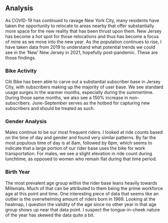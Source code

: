 

## Analysis

As COVID-19 has continued to ravage New York City, many residents have taken the opportunity to relocate to areas nearby that offer substantially more space for the new reality that has been thrust upon them. New Jersey has become a hot spot for those relocations and thus has become a focus of mine as we move into the new year. As the population continues to rise, I have taken data from 2019 to understand what potential trends we could see in the ‘New’ New Jersey in 2021, hopefully post-pandemic. These are those findings. 

### Bike Activity

Citi Bike has been able to carve out a substantial subscriber base in Jersey City, with subscribers making up the majority of user base. We see standard usage surges in the warmer months, especially during the summertime. During those same months, we also see a 150% increase in non-subscribers.  June-September serves as the hotbed for capturing new subscribers and should be treated as such.

### Gender Analysis

Males continue to be our most frequent riders. I looked at ride counts based on the time of day and gender and found very similar patterns. By far the most populous time of day is at 8am, followed by 6pm, which seems to indicate that a large portion of our rider base uses the bike for work transportation. For males, we see a slight elevation in ride count during lunchtime, as opposed to women who remain flat during that time period.

### Birth Year

The most prevalent age group within the rider base leans heavily towards Millenials. Much of that can be attributed to them being the prime workforce age at this point and time. One interesting piece of data that seems like an outlier is the overwhelming amount of riders born in 1969. Looking at the heatmap, I question the validity of the age since no other year in that age group shows up near that data point. I suspect the tongue-in-cheek nature of the year has skewed the data quite a bit. 


